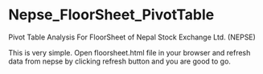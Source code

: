 # Nepse_FloorSheet_PivotTable
Pivot Table Analysis For FloorSheet of Nepal Stock Exchange Ltd. (NEPSE)

This is very simple. Open floorsheet.html file in your browser and refresh data from nepse by clicking refresh button and you are good to go.
